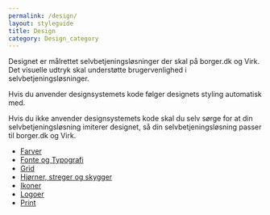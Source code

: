 ```yaml
---
permalink: /design/
layout: styleguide
title: Design
category: Design_category
---
```

<p class="font-lead">Designet er målrettet selvbetjeningsløsninger der skal på borger.dk og Virk. Det visuelle udtryk skal understøtte brugervenlighed i selvbetjeningsløsninger.</p>
<p class="font-lead">Hvis du anvender designsystemets kode følger designets styling automatisk med.</p>
<p class="font-lead">Hvis du ikke anvender designsystemets kode skal du selv sørge for at din selvbetjeningsløsning imiterer designet, så din selvbetjeningsløsning passer til borger.dk og Virk.</p>
<ul class="d-md-none">
    <li><a href="/design/farver/" class="bold-link">Farver</a></li>
    <li><a href="/design/typografi/" class="bold-link">Fonte og Typografi</a></li>
    <li><a href="/design/grid/" class="bold-link">Grid</a></li>
    <li><a href="/design/borders/" class="bold-link">Hjørner, streger og skygger</a></li>
    <li><a href="/design/ikoner/" class="bold-link">Ikoner</a></li>
    <li><a href="/design/logoer/" class="bold-link">Logoer</a></li>
    <li><a href="/design/print/" class="bold-link">Print</a></li>
</ul>
